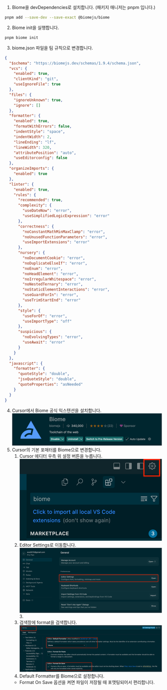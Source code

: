 1. Biome을 devDependencies로 설치합니다. (패키지 매니저는 pnpm 입니다.)
``` zsh
pnpm add --save-dev --save-exact @biomejs/biome
```
2. Biome init을 실행합니다.
``` zsh
pnpm biome init
```
3. biome.json 파일을 팀 규칙으로 변경합니다.
``` json
{
  "$schema": "https://biomejs.dev/schemas/1.9.4/schema.json",
  "vcs": {
    "enabled": true,
    "clientKind": "git",
    "useIgnoreFile": true
  },
  "files": {
    "ignoreUnknown": true,
    "ignore": []
  },
  "formatter": {
    "enabled": true,
    "formatWithErrors": false,
    "indentStyle": "space",
    "indentWidth": 2,
    "lineEnding": "lf",
    "lineWidth": 320,
    "attributePosition": "auto",
    "useEditorconfig": false
  },
  "organizeImports": {
    "enabled": true
  },
  "linter": {
    "enabled": true,
    "rules": {
      "recommended": true,
      "complexity": {
        "useDateNow": "error",
        "useSimplifiedLogicExpression": "error"
      },
      "correctness": {
        "noConstantMathMinMaxClamp": "error",
        "noUnusedFunctionParameters": "error",
        "useImportExtensions": "error"
      },
      "nursery": {
        "noDocumentCookie": "error",
        "noDuplicateElseIf": "error",
        "noEnum": "error",
        "noHeadElement": "error",
        "noIrregularWhitespace": "error",
        "noNestedTernary": "error",
        "noStaticElementInteractions": "error",
        "useGuardForIn": "error",
        "useTrimStartEnd": "error"
      },
      "style": {
        "useForOf": "error",
        "useImportType": "off"
      },
      "suspicious": {
        "noEvolvingTypes": "error",
        "useAwait": "error"
      }
    }
  },
  "javascript": {
    "formatter": {
      "quoteStyle": "double",
      "jsxQuoteStyle": "double",
      "quoteProperties": "asNeeded"
    }
  }
}
```
4. Cursor에서 Biome 공식 익스텐션을 설치합니다.
![biome_extension](uploads/85a1af721e8ca7c6d58f1d2a1e17bacc/biome_extension.png)
5. Cursor의 기본 포매터를 Biome으로 변경합니다.
	1. Cursor 에디터 우측 위 설정 버튼을 누릅니다.
![setting](uploads/fdab7978cf49a4500b9cffcc8b8e28e5/setting.png)
	2. Editor Settings로 이동합니다.
	![editor_settings](uploads/5c2ee259ab6f9f64e8dc555c38822730/editor_settings.png)3. 
	3. 검색창에 format을 검색합니다.
	![formatter](uploads/b8f0557ba324fca75065b85e4b1ea0e6/formatter.png)
	4. Default Formatter를 Biome으로 설정합니다.
	* Format On Save 옵션을 켜면 파일이 저장될 때 포맷팅되어서 편리합니다.